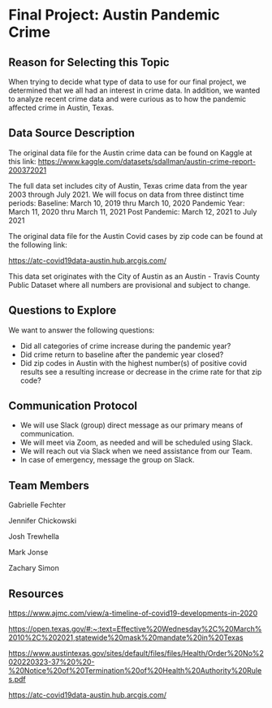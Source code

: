 # Final Project: Austin Pandemic Crime

## Reason for Selecting this Topic
When trying to decide what type of data to use for our final project, we determined that we all had an interest in crime data.  In addition, we wanted to analyze recent crime data and were curious as to how the pandemic affected crime in Austin, Texas.

## Data Source Description
The original data file for the Austin crime data can be found on Kaggle at this link: https://www.kaggle.com/datasets/sdallman/austin-crime-report-200372021

The full data set includes city of Austin, Texas crime data from the year 2003 through July 2021.  We will focus on data from three distinct time periods:
Baseline: March 10, 2019 thru March 10, 2020
Pandemic Year: March 11, 2020 thru March 11, 2021
Post Pandemic: March 12, 2021 to July 2021

The original data file for the Austin Covid cases by zip code can be found at the following link: 

https://atc-covid19data-austin.hub.arcgis.com/

This data set originates with the City of Austin as an Austin - Travis County Public Dataset where all numbers are provisional and subject to change.

## Questions to Explore
We want to answer the following questions: 
- Did all categories of crime increase during the pandemic year?  
- Did crime return to baseline after the pandemic year closed?
- Did zip codes in Austin with the highest number(s) of positive covid results see a resulting increase or decrease in the crime rate for that zip code?

##  Communication Protocol
- We will use Slack (group) direct message as our primary means of communication. 
- We will meet via Zoom, as needed and will be scheduled using Slack.
- We will reach out via Slack when we need assistance from our Team.
- In case of emergency, message the group on Slack.


## Team Members
Gabrielle Fechter

Jennifer Chickowski

Josh Trewhella

Mark Jonse

Zachary Simon


## Resources
https://www.ajmc.com/view/a-timeline-of-covid19-developments-in-2020

https://open.texas.gov/#:~:text=Effective%20Wednesday%2C%20March%2010%2C%202021,statewide%20mask%20mandate%20in%20Texas

https://www.austintexas.gov/sites/default/files/files/Health/Order%20No%2020220323-37%20%20-%20Notice%20of%20Termination%20of%20Health%20Authority%20Rules.pdf

https://atc-covid19data-austin.hub.arcgis.com/